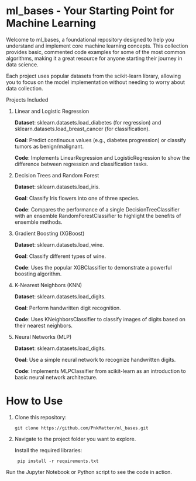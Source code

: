 # ml_bases - Your Starting Point for Machine Learning

Welcome to ml_bases, a foundational repository designed to help you understand and implement core machine learning concepts. This collection provides basic, commented code examples for some of the most common algorithms, making it a great resource for anyone starting their journey in data science.

Each project uses popular datasets from the scikit-learn library, allowing you to focus on the model implementation without needing to worry about data collection.

Projects Included

  1. Linear and Logistic Regression

        **Dataset**: sklearn.datasets.load_diabetes (for regression) and sklearn.datasets.load_breast_cancer (for classification).

        **Goal**: Predict continuous values (e.g., diabetes progression) or classify tumors as benign/malignant.

        **Code**: Implements LinearRegression and LogisticRegression to show the difference between regression and classification tasks.

  2. Decision Trees and Random Forest

        **Dataset**: sklearn.datasets.load_iris.

        **Goal**: Classify Iris flowers into one of three species.

       **Code**: Compares the performance of a single DecisionTreeClassifier with an ensemble RandomForestClassifier to highlight the benefits of ensemble methods.

  3. Gradient Boosting (XGBoost)

       **Dataset**: sklearn.datasets.load_wine.

        **Goal**: Classify different types of wine.

        **Code**: Uses the popular XGBClassifier to demonstrate a powerful boosting algorithm.

  4. K-Nearest Neighbors (KNN)

        **Dataset**: sklearn.datasets.load_digits.

        **Goal**: Perform handwritten digit recognition.

        **Code**: Uses KNeighborsClassifier to classify images of digits based on their nearest neighbors.

  5. Neural Networks (MLP)

        **Dataset**: sklearn.datasets.load_digits.

        **Goal**: Use a simple neural network to recognize handwritten digits.

        **Code**: Implements MLPClassifier from scikit-learn as an introduction to basic neural network architecture.

# How to Use

  1. Clone this repository:
     
         git clone https://github.com/PnkMatter/ml_bases.git

  2. Navigate to the project folder you want to explore.

     Install the required libraries:
    
          pip install -r requirements.txt

Run the Jupyter Notebook or Python script to see the code in action.
